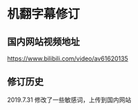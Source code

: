 # 机翻字幕修订

## 国内网站视频地址

https://www.bilibili.com/video/av61620135

## 修订历史

2019.7.31 修改了一些敏感词，上传到国内网站
